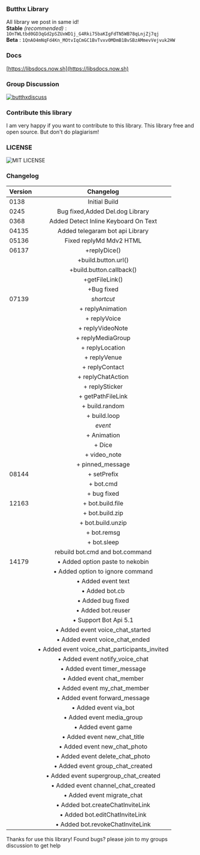 ### Butthx Library
All library we post in same id! <br>
**Stable** _(recommended)_ : ```1OnTWLtbd0GD3qGd2pSZUxWD1j_G4Rki75baKIgFdTN5WB78qLnjZj7qj```
<br>
**Beta** : ```1QnAO4mNqFd4Kn_MOtvIqCmGC1BvTvxv0MDmB1BvSBzAMmevVejvuk2HW```
### Docs
[https://libsdocs.now.sh](https://libsdocs.now.sh)
### Group Discussion
[![butthxdiscuss](https://img.shields.io/badge/Telegram-Discussion-blue.svg?style=flat-square&logo=telegram)](https://t.me/butthxdiscuss)
### Contribute this library
I am very happy if you want to contribute to this library.
This library free and open source. But don't do plagiarism!  
### LICENSE
![MIT LICENSE](https://img.shields.io/badge/LICENSE-MIT-yellow.svg?style=flat-square)
### Changelog 
| Version | Changelog 
|---|:---------:
| 0138 |Initial Build
| 0245 |Bug fixed,Added Del.dog Library
| 0368 |Added Detect Inline Keyboard On Text
| 04135 | Added telegaram bot api Library
| 05136 | Fixed replyMd Mdv2 HTML
| 06137 | +replyDice()
|       |+build.button.url()
|       |+build.button.callback()
|       |+getFileLink()
|       |+Bug fixed
| 07139 | _shortcut_
|       |+ replyAnimation
|       |+ replyVoice
|       |+ replyVideoNote
|       |+ replyMediaGroup
|       |+ replyLocation
|       |+ replyVenue
|       |+ replyContact
|       |+ replyChatAction
|       |+ replySticker
|       |+ getPathFileLink
|       |+ build.random
|       |+ build.loop
|       |_event_
|       |+ Animation
|       |+ Dice
|       |+ video_note
|       |+ pinned_message
| 08144 |+ setPrefix
|       |+ bot.cmd
|       |+ bug fixed
| 12163 |+ bot.build.file
|       |+ bot.build.zip
|       |+ bot.build.unzip
|       |+ bot.remsg
|       |+ bot.sleep
|       |  rebuild bot.cmd and bot.command
| 14179 |• Added option paste to nekobin
|       |• Added option to ignore command
|       |• Added event text
|       |• Added bot.cb
|       |• Added bug fixed
|       |• Added bot.reuser
|       |• Support Bot Api 5.1
|       |• Added event voice_chat_started
|       |• Added event voice_chat_ended
|       |• Added event voice_chat_participants_invited
|       |• Added event notify_voice_chat
|       |• Added event timer_message
|       |• Added event chat_member
|       |• Added event my_chat_member
|       |• Added event forward_message
|       |• Added event via_bot
|       |• Added event media_group
|       |• Added event game
|       |• Added event new_chat_title
|       |• Added event new_chat_photo
|       |• Added event delete_chat_photo
|       |• Added event group_chat_created
|       |• Added event supergroup_chat_created
|       |• Added event channel_chat_created
|       |• Added event migrate_chat
|       |• Added bot.createChatInviteLink
|       |• Added bot.editChatInviteLink
|       |• Added bot.revokeChatInviteLink



Thanks for use this library!
Found bugs? please join to my groups discussion to get help

